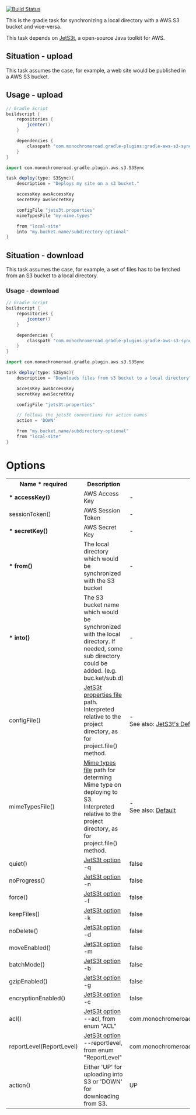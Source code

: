 [![Build Status](https://travis-ci.org/literalice/gradle-aws-s3-sync.svg?branch=master)](https://travis-ci.org/literalice/gradle-aws-s3-sync)

This is the gradle task for synchronizing a local directory with a AWS S3 bucket and vice-versa.

This task depends on [JetS3t](http://jets3t.s3.amazonaws.com/index.html), a open-source Java toolkit for AWS.

## Situation - upload

This task assumes the case, for example, a web site would be published in a AWS S3 bucket.

## Usage - upload

```groovy
// Gradle Script
buildscript {
    repositories {
        jcenter()
    }

    dependencies {
        classpath "com.monochromeroad.gradle-plugins:gradle-aws-s3-sync:0.10"
    }
}

import com.monochromeroad.gradle.plugin.aws.s3.S3Sync

task deploy(type: S3Sync){
    description = "Deploys my site on a s3 bucket."

    accessKey awsAccessKey
    secretKey awsSecretKey

    configFile "jets3t.properties"
    mimeTypesFile "my-mime.types"

    from "local-site"
    into "my.bucket.name/subdirectory-optional"
}
```

## Situation - download

This task assumes the case, for example, a set of files has to be fetched from an S3 bucket to a local directory.

### Usage - download

```groovy
// Gradle Script
buildscript {
    repositories {
        jcenter()
    }

    dependencies {
        classpath "com.monochromeroad.gradle-plugins:gradle-aws-s3-sync:0.10"
    }
}

import com.monochromeroad.gradle.plugin.aws.s3.S3Sync

task deploy(type: S3Sync){
    description = "Downloads files from s3 bucket to a local directory"

    accessKey awsAccessKey
    secretKey awsSecretKey

    configFile "jets3t.properties"

    // follows the jets3t conventions for action names
    action = 'DOWN'

    from "my.bucket.name/subdirectory-optional"
    from "local-site"
}
```

# Options

<table>
    <tr>
        <th>Name <b>* required</b></th>
        <th>Description</th>
        <th>Default Value</th>
    </tr>
    <tr>
        <td><b>* accessKey()</b></td>
        <td>AWS Access Key</td>
        <td>-</td>
    </tr>
    <tr>
        <td>sessionToken()</td>
        <td>AWS Session Token</td>
        <td>-</td>
    </tr>
    <tr>
        <td><b>* secretKey()</b></td>
        <td>AWS Secret Key</td>
        <td>-</td>
    </tr>
    <tr>
        <td><b>* from()</b></td>
        <td>The local directory which would be synchronized with the S3 bucket</td>
        <td>-</td>
    </tr>
    <tr>
        <td><b>* into()</b></td>
        <td>The S3 bucket name which would be synchronized with the local directory. If needed, some sub directory could be added. (e.g. buc.ket/sub.d)</td>
        <td>-</td>
    </tr>
    <tr>
        <td>configFile()</td>
        <td><a href="http://jets3t.s3.amazonaws.com/toolkit/configuration.html">JetS3t properties file</a> path. Interpreted relative to the project directory, as for project.file() method.</td>
        <td>-<br />See also: <a href="http://jets3t.s3.amazonaws.com/toolkit/configuration.html">JetS3t's Default</a></td>
    </tr>
    <tr>
        <td>mimeTypesFile()</td>
        <td><a href="src/main/resources/mime.types">Mime types file</a> path for determing Mime type on deploying to S3. Interpreted relative to the project directory, as for project.file() method.</td>
        <td>-<br />See also: <a href="src/main/resources/mime.types">Default</a></td>
    </tr>
    <tr>
        <td>quiet()</td>
        <td><a href="http://jets3t.s3.amazonaws.com/applications/synchronize.html">JetS3t option</a> -q</td>
        <td>false</td>
    </tr>
    <tr>
        <td>noProgress()</td>
        <td><a href="http://jets3t.s3.amazonaws.com/applications/synchronize.html">JetS3t option</a> -n</td>
        <td>false</td>
    </tr>
    <tr>
        <td>force()</td>
        <td><a href="http://jets3t.s3.amazonaws.com/applications/synchronize.html">JetS3t option</a> -f</td>
        <td>false</td>
    </tr>
    <tr>
        <td>keepFiles()</td>
        <td><a href="http://jets3t.s3.amazonaws.com/applications/synchronize.html">JetS3t option</a> -k</td>
        <td>false</td>
    </tr>
    <tr>
        <td>noDelete()</td>
        <td><a href="http://jets3t.s3.amazonaws.com/applications/synchronize.html">JetS3t option</a> -d</td>
        <td>false</td>
    </tr>
    <tr>
        <td>moveEnabled()</td>
        <td><a href="http://jets3t.s3.amazonaws.com/applications/synchronize.html">JetS3t option</a> -m</td>
        <td>false</td>
    </tr>
    <tr>
        <td>batchMode()</td>
        <td><a href="http://jets3t.s3.amazonaws.com/applications/synchronize.html">JetS3t option</a> -b</td>
        <td>false</td>
    </tr>
    <tr>
        <td>gzipEnabled()</td>
        <td><a href="http://jets3t.s3.amazonaws.com/applications/synchronize.html">JetS3t option</a> -g</td>
        <td>false</td>
    </tr>
    <tr>
        <td>encryptionEnabled()</td>
        <td><a href="http://jets3t.s3.amazonaws.com/applications/synchronize.html">JetS3t option</a> -c</td>
        <td>false</td>
    </tr>
    <tr>
        <td>acl()</td>
        <td><a href="http://jets3t.s3.amazonaws.com/applications/synchronize.html">JetS3t option</a> --acl, from enum "ACL"</td>
        <td>com.monochromeroad.gradle.plugin.aws.s3.<b>ACL.Private</b></td>
    </tr>
    <tr>
        <td>reportLevel(ReportLevel)</td>
        <td><a href="http://jets3t.s3.amazonaws.com/applications/synchronize.html">JetS3t option</a> --reportlevel, from enum "ReportLevel"</td>
        <td>com.monochromeroad.gradle.plugin.aws.s3.<b>ReportLevel.All</b></td>
    </tr>
    <tr>
        <td>action()</td>
        <td>Either 'UP' for uploading into S3 or 'DOWN' for downloading from S3.</td>
        <td>UP</td>
    </tr>

</table>

